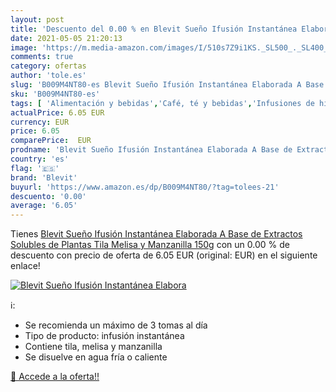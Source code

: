 ```yaml
---
layout: post
title: 'Descuento del 0.00 % en Blevit Sueño Ifusión Instantánea Elabora'
date: 2021-05-05 21:20:13
image: 'https://m.media-amazon.com/images/I/510s7Z9i1KS._SL500_._SL400_.jpg'
comments: true
category: ofertas
author: 'tole.es'
slug: 'B009M4NT80-es Blevit Sueño Ifusión Instantánea Elaborada A Base de...'
sku: 'B009M4NT80-es'
tags: [ 'Alimentación y bebidas','Café, té y bebidas','Infusiones de hierbas','Té','blevit','manzanilla', ]
actualPrice: 6.05 EUR
currency: EUR
price: 6.05
comparePrice:  EUR
prodname: 'Blevit Sueño Ifusión Instantánea Elaborada A Base de Extractos Solubles de Plantas  Tila  Melisa y Manzanilla  150g'
country: 'es'
flag: '🇪🇸'
brand: 'Blevit'
buyurl: 'https://www.amazon.es/dp/B009M4NT80/?tag=tolees-21'
descuento: '0.00'
average: '6.05'
---
```


Tienes [Blevit Sueño Ifusión Instantánea Elaborada A Base de Extractos Solubles de Plantas  Tila  Melisa y Manzanilla  150g](https://www.amazon.es/dp/B009M4NT80/?tag=tolees-21) con un 0.00 % de descuento con precio de oferta de 6.05 EUR (original:  EUR) en el siguiente enlace!

[![Blevit Sueño Ifusión Instantánea Elabora](https://m.media-amazon.com/images/I/510s7Z9i1KS._SL500_._SL400_.jpg)](https://www.amazon.es/dp/B009M4NT80/?tag=tolees-21)

ℹ️:

- Se recomienda un máximo de 3 tomas al día
- Tipo de producto: infusión instantánea
- Contiene tila, melisa y manzanilla
- Se disuelve en agua fría o caliente

[🛒 Accede a la oferta!!](https://www.amazon.es/dp/B009M4NT80/?tag=tolees-21)
